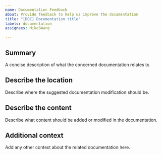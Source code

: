 ```yaml
---
name: Documentation Feedback
about: Provide feedback to help us improve the documentation
title: "[DOC] Documentation title"
labels: documentation
assignees: MikeSWang

---
```


## Summary

A concise description of what the concerned documentation relates to.

## Describe the location

Describe where the suggested documentation modification should be.

## Describe the content

Describe what content should be added or modified in the documentation.

## Additional context

Add any other context about the related documentation here.
